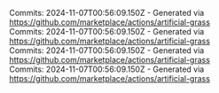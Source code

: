 Commits: 2024-11-07T00:56:09.150Z - Generated via https://github.com/marketplace/actions/artificial-grass
<br>
Commits: 2024-11-07T00:56:09.150Z - Generated via https://github.com/marketplace/actions/artificial-grass
<br>
Commits: 2024-11-07T00:56:09.150Z - Generated via https://github.com/marketplace/actions/artificial-grass
<br>
Commits: 2024-11-07T00:56:09.150Z - Generated via https://github.com/marketplace/actions/artificial-grass
<br>

